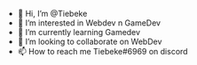 - 👋 Hi, I’m @Tiebeke
- 👀 I’m interested in Webdev n GameDev
- 🌱 I’m currently learning Gamedev
- 💞️ I’m looking to collaborate on WebDev
- 📫 How to reach me Tiebeke#6969 on discord

<!---
Tiebeke/Tiebeke is a ✨ special ✨ repository because its `README.md` (this file) appears on your GitHub profile.
You can click the Preview link to take a look at your changes.
--->
